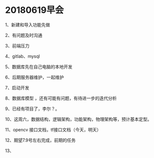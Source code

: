 # 20180619早会

1、新建和导入功能先做

2、有问题及时沟通

3、前端压力

4、gitlab、mysql

5、数据库先在自己电脑的本地开发

6、后期服务器维护，一起维护

7、启动开发

8、数据库模型 ，还有可能有问题，有待进一步的迭代分析

9、已经有项目了，李尔？。

10、这周六，数据结构，逻辑架构，功能架构，物理架构等，预计基本定型。

11、opencv 接口文档，tf接口文档（今天，明天）

12、期望7.9号左右完成，前期的任务

13、